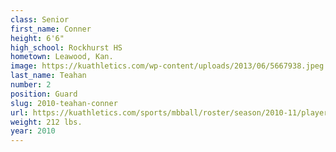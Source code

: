 ```yaml
---
class: Senior
first_name: Conner
height: 6'6"
high_school: Rockhurst HS
hometown: Leawood, Kan.
image: https://kuathletics.com/wp-content/uploads/2013/06/5667938.jpeg
last_name: Teahan
number: 2
position: Guard
slug: 2010-teahan-conner
url: https://kuathletics.com/sports/mbball/roster/season/2010-11/player/conner-teahan/
weight: 212 lbs.
year: 2010
---
```

